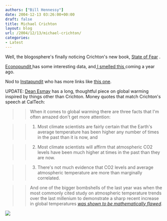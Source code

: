 ```yaml
---
authors: ["Bill Hennessy"]
date: 2004-12-13 03:26:00+00:00
draft: false
title: Michael Crichton
layout: blog
url: /2004/12/13/michael-crichton/
categories:
- Latest
---
```


Well, the blogosphere's finally noticing Crichton's new book, [State of Fear](https://www.amazon.com/exec/obidos/redirect?tag=hennesssview-20&path=tg%2Fdetail%2F-%2F0066214130%2Fqid%3D1102908263%2Fsr%3D8-1%2Fref%3Dpd_csp_1%3Fv%3Dglance%26s%3Dbooks%26n%3D507846) .




[Econopundit ](https://www.econopundit.com/archive/2004_12_01_econopundit_archive.html#110285639301022181)has some interesting data, and[ I smelled this ](https://blog.billhennessy.com/blogs/hennessys_view/archive/2003/12/16/823.aspx)coming a year ago.




Nod to [Instapundit](https://www.instapundit.com) who has more links like [this one](https://www.nationalreview.com/thecorner/04_12_12_corner-archive.asp#047920).




UPDATE: [Dean Esmay](https://www.deanesmay.com/posts/1102929591.shtml) has a long, thoughtful piece on global warming inspired by things other than Crichton. Money quotes that match Crichton's speech at CalTech:




> 

> 
> > 

>> 
>> When it comes to global warming there are three facts that I'm often amazed don't get more attention:
>> 
>> 

>> 
>> 1) Most climate scientists are fairly certain that the Earth's average temperature has been higher any number of times in the past than it is now, and
>> 
>> 

>> 
>> 2) Most climate scientists will affirm that atmospheric CO2 levels have been much higher at times in the past than they are now.
>> 
>> 

>> 
>> 3) There's not much evidence that CO2 levels and average atmospheric temperature are more than marginally correlated.
>> 
>> 

>> 
>> And one of the bigger bombshells of the last year was when the most commonly cited study on atmospheric temperature trends over the last millenium to demonstrate a sharp recent increase in global temperatures [_was shown to be mathematically flawed_](https://www.technologyreview.com/articles/04/10/wo_muller101504.asp).
>> 
>> 
> 
> 

![](https://blog.billhennessy.com/aggbug.aspx?PostID=868)

